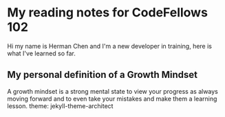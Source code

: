 # My reading notes for CodeFellows 102
Hi my name is Herman Chen and I'm a new developer in training, here is what I've learned so far. 
## My personal definition of a **Growth Mindset**
A growth mindset is a strong mental state to view your progress as always moving forward and to even take your mistakes and make them a learning lesson.
theme: jekyll-theme-architect
